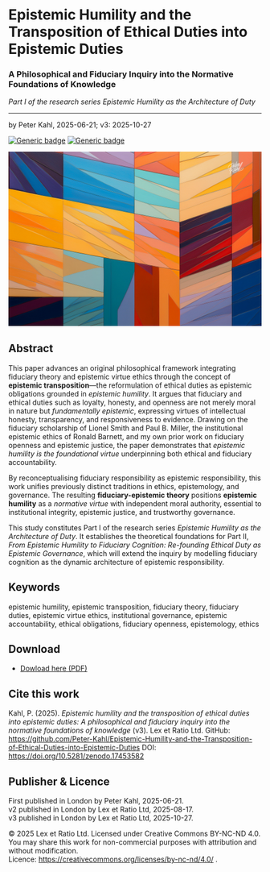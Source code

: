 # Epistemic Humility and the Transposition of Ethical Duties into Epistemic Duties

### A Philosophical and Fiduciary Inquiry into the Normative Foundations of Knowledge

_Part I of the research series Epistemic Humility as the Architecture of Duty_

---

by Peter Kahl, 2025-06-21; v3: 2025-10-27

[![Generic badge](https://img.shields.io/badge/DOI-10.5281%2Fzenodo.17453582-blue.svg)](https://doi.org/10.5281/zenodo.17453582) [![Generic badge](https://img.shields.io/badge/ORCID-0009--0003--1616--4843-green.svg)](https://orcid.org/0009-0003-1616-4843)

![alt text](https://github.com/Peter-Kahl/Epistemic-Humility-and-the-Transposition-of-Ethical-Duties-into-Epistemic-Duties/blob/main/epistemic-humility.jpg?raw=true)

## Abstract

This paper advances an original philosophical framework integrating fiduciary theory and epistemic virtue ethics through the concept of **epistemic transposition**—the reformulation of ethical duties as epistemic obligations grounded in _epistemic humility_. It argues that fiduciary and ethical duties such as loyalty, honesty, and openness are not merely moral in nature but _fundamentally epistemic_, expressing virtues of intellectual honesty, transparency, and responsiveness to evidence. Drawing on the fiduciary scholarship of Lionel Smith and Paul B. Miller, the institutional epistemic ethics of Ronald Barnett, and my own prior work on fiduciary openness and epistemic justice, the paper demonstrates that _epistemic humility is the foundational virtue_ underpinning both ethical and fiduciary accountability.

By reconceptualising fiduciary responsibility as epistemic responsibility, this work unifies previously distinct traditions in ethics, epistemology, and governance. The resulting **fiduciary-epistemic theory** positions **epistemic humility** as a _normative virtue_ with independent moral authority, essential to institutional integrity, epistemic justice, and trustworthy governance.

This study constitutes Part I of the research series _Epistemic Humility as the Architecture of Duty_. It establishes the theoretical foundations for Part II, _From Epistemic Humility to Fiduciary Cognition: Re-founding Ethical Duty as Epistemic Governance_, which will extend the inquiry by modelling fiduciary cognition as the dynamic architecture of epistemic responsibility.

## Keywords

epistemic humility, epistemic transposition, fiduciary theory, fiduciary duties, epistemic virtue ethics, institutional governance, epistemic accountability, ethical obligations, fiduciary openness, epistemology, ethics

## Download

- [Dowload here (PDF)](https://raw.githubusercontent.com/Peter-Kahl/Epistemic-Humility-and-the-Transposition-of-Ethical-Duties-into-Epistemic-Duties/master/Kahl_P_Epistemic_Humility_and_the_Transposition_of_Ethical_Duties_into_Epistemic_Duties_v3_2025-10-27.pdf)

## Cite this work

Kahl, P. (2025). _Epistemic humility and the transposition of ethical duties into epistemic duties: A philosophical and fiduciary inquiry into the normative foundations of knowledge_ (v3). Lex et Ratio Ltd. GitHub: https://github.com/Peter-Kahl/Epistemic-Humility-and-the-Transposition-of-Ethical-Duties-into-Epistemic-Duties DOI: https://doi.org/10.5281/zenodo.17453582

## Publisher & Licence

First published in London by Peter Kahl, 2025-06-21.\
v2 published in London by Lex et Ratio Ltd, 2025-08-17.\
v3 published in London by Lex et Ratio Ltd, 2025-10-27.

© 2025 Lex et Ratio Ltd. Licensed under Creative Commons BY-NC-ND 4.0.\
You may share this work for non-commercial purposes with attribution and without modification.\
Licence: https://creativecommons.org/licenses/by-nc-nd/4.0/ .